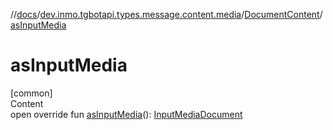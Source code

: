 //[docs](../../../index.md)/[dev.inmo.tgbotapi.types.message.content.media](../index.md)/[DocumentContent](index.md)/[asInputMedia](as-input-media.md)



# asInputMedia  
[common]  
Content  
open override fun [asInputMedia](as-input-media.md)(): [InputMediaDocument](../../dev.inmo.tgbotapi.types.InputMedia/-input-media-document/index.md)  



